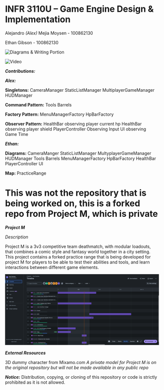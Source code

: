 # INFR 3110U – Game Engine Design & Implementation

Alejandro *(Alex)* Mejia Moysen - 100862130

Ethan Gibson - 100862130

![Diagrams & Writing Portion](https://docs.google.com/document/d/1szqNrgIhF085QIHHwLa5YBssufRFD-E9BiUDgDFfSik/edit?usp=sharing)

![Video](https://drive.google.com/file/d/14MvKZujDGHPWbGEWKuQOvlzIkBntnVlm/view?usp=drive_link)


***Contributions:***

***Alex:***

**Singletons:**
CameraManager
StaticListManager
MultiplayerGameManager
HUDManager

**Command Pattern:**
Tools
Barrels

**Factory Pattern:**
MenuManagerFactory
HpBarFactory

**Observer Pattern:**
HealthBar observing player current hp
HealthBar observing player shield
PlayerController Observing Input
UI observing Game Time

***Ethan:***

**Diagrams:**
CameraManger
StaticListManager
MultyplayerGameManager
HUDManager
Tools
Barrels
MenuManagerFactory
HpBarFactory
HealthBar
PlayerController
UI

**Map:**
PracticeRange

This was not the repository that is being worked on, this is a forked repo from Project M, which is private
=
***Project M***

*Description*

Project M is a 3v3 competitive team deathmatch, with modular loadouts, that combines a comic style and fantasy world together in a city setting.
This project contains a forked practice range that is being developed for project M for players to be able to test their abilities and tools, and learn interactions between different game elements.

![Jira Timeline](https://github.com/alex-memo/ProjectM-Assignment1/blob/main/JiraTimeline.png?raw=true)

***External Resources***

3D dummy character from Mixamo.com *A private model for Project M is on the original repository but will not be made available in any public repo*

***Notice:*** Distribution, copying, or cloning of this repository or code is strictly prohibited as it is not allowed.
